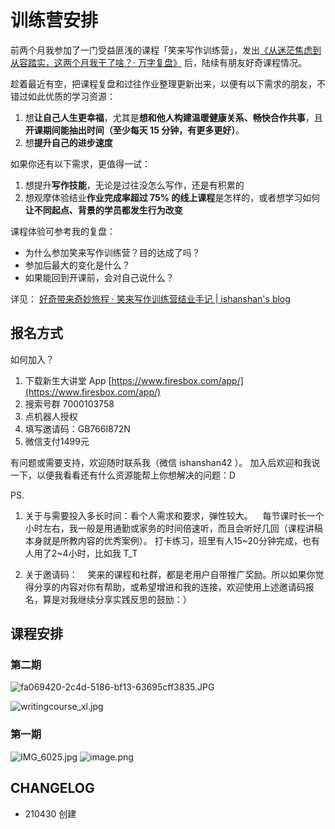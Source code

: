 # 训练营安排

前两个月我参加了一门受益匪浅的课程「笑来写作训练营」，发出[《从迷茫焦虑到从容踏实，这两个月我干了啥？· 万字复盘》](selfedu/review2021Q1.md) 后，陆续有朋友好奇课程情况。


趁着最近有空，把课程复盘和过往作业整理更新出来，以便有以下需求的朋友，不错过如此优质的学习资源：

1. 想**让自己人生更幸福**，尤其是**想和他人构建温暖健康关系、畅快合作共事**，且**开课期间能抽出时间（至少每天 15 分钟，有更多更好）**。
1. 想**提升自己的进步速度**



如果你还有以下需求，更值得一试：

1. 想提升**写作技能**，无论是过往没怎么写作，还是有积累的
1. 想观摩体验结业**作业完成率超过 75% 的线上课程**是怎样的，或者想学习如何**让不同起点、背景的学员都发生行为改变**





课程体验可参考我的复盘：

- 为什么参加笑来写作训练营？目的达成了吗？
- 参加后最大的变化是什么？
- 如果能回到开课前，会对自己说什么？

详见：
[好奇带来奇妙旅程 · 笑来写作训练营结业手记 | ishanshan's blog](wr/review_course_xl.md)




## 报名方式


如何加入？

1. 下载新生大讲堂 App‬ [https://www.firesbox.com/app/](https://www.firesbox.com/app/)
1. 搜索号群‬ 7000103758
1. 点机器‬人授权
1. 填写邀请码：GB766I872N
1. 微信支付1499元



有问题或需要支持，欢迎随时联系我（微信 ishanshan42 ）。
加入后欢迎和我说一下，以便我看看还有什么资源能帮上你想解决的问题：D


PS.
1. 关于与需要投入多长时间：看个人需求和要求，弹性较大。
    每节课时长一个小时左右，我一般是用通勤或家务的时间倍速听，而且会听好几回（课程讲稿本身就是所教内容的优秀案例）。
打卡练习，班里有人15~20分钟完成，也有人用了2~4小时，比如我 T_T


2. 关于邀请码：
    笑来的课程和社群，都是老用户自带推广奖励。所以如果你觉得分享的内容对你有帮助，或希望增进和我的连接，欢迎使用上述邀请码报名，算是对我继续分享实践反思的鼓励：）


## 课程安排
### 第二期
![fa069420-2c4d-5186-bf13-63695cff3835.JPG](https://cdn.nlark.com/yuque/0/2021/jpeg/12371180/1619348130265-8ce14719-6fd3-4184-aad4-897b739a7064.jpeg#align=left&display=inline&height=5100&margin=%5Bobject%20Object%5D&name=fa069420-2c4d-5186-bf13-63695cff3835.JPG&originHeight=10200&originWidth=900&size=1238172&status=done&style=none&width=450)

![writingcourse_xl.jpg](https://cdn.nlark.com/yuque/0/2021/jpeg/12371180/1619769935894-c3f3cdd8-a508-40e9-90a4-bf9543e5a6a9.jpeg#align=left&display=inline&margin=%5Bobject%20Object%5D&name=writingcourse_xl.jpg&originHeight=1161&originWidth=1080&size=115567&status=done&style=none&width=450)

### 第一期
![IMG_6025.jpg](https://cdn.nlark.com/yuque/0/2021/jpeg/12371180/1619252725941-10a71786-8aed-4805-9724-cb56e4c34555.jpeg#align=left&display=inline&height=864&margin=%5Bobject%20Object%5D&name=IMG_6025.jpg&originHeight=2157&originWidth=1124&size=489309&status=done&style=none&width=450)
![image.png](https://cdn.nlark.com/yuque/0/2021/png/12371180/1619252228813-885a1e82-8aba-40c2-89aa-d6df1c94d445.png#align=left&display=inline&height=636&margin=%5Bobject%20Object%5D&name=image.png&originHeight=1055&originWidth=746&size=498964&status=done&style=none&width=450)


## CHANGELOG

- 210430 创建
